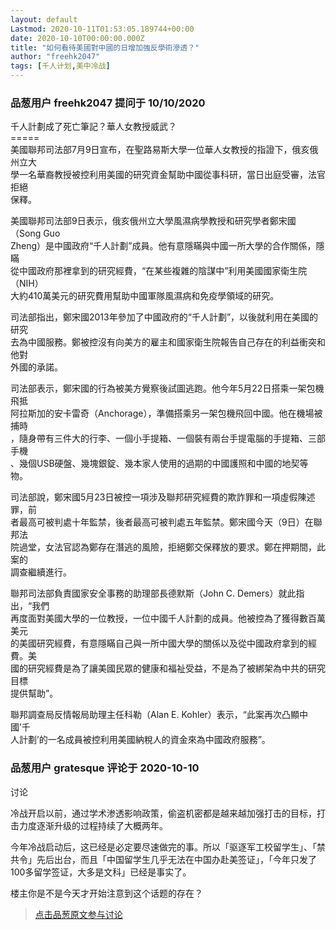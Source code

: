 ```yaml
---
layout: default
Lastmod: 2020-10-11T01:53:05.189744+00:00
date: 2020-10-10T00:00:00.000Z
title: "如何看待美國對中國的日增加強反學術滲透？"
author: "freehk2047"
tags: [千人计划,美中冷战]
---
```



### 品葱用户 **freehk2047** 提问于 10/10/2020
    
千人計劃成了死亡筆記？華人女教授威武？  
\=====  
美國聯邦司法部7月9日宣布，在聖路易斯大學一位華人女教授的指證下，俄亥俄州立大  
學一名華裔教授被控利用美國的研究資金幫助中國從事科研，當日出庭受審，法官拒絕  
保釋。  
  
美國聯邦司法部9日表示，俄亥俄州立大學風濕病學教授和研究學者鄭宋國（Song Guo   
Zheng）是中國政府“千人計劃”成員。他有意隱瞞與中國一所大學的合作關係，隱瞞  
從中國政府那裡拿到的研究經費，“在某些複雜的陰謀中”利用美國國家衛生院（NIH）  
大約410萬美元的研究費用幫助中國軍隊風濕病和免疫學領域的研究。  
  
  
司法部指出，鄭宋國2013年參加了中國政府的“千人計劃”，以後就利用在美國的研究  
去為中國服務。鄭被控沒有向美方的雇主和國家衛生院報告自己存在的利益衝突和他對  
外國的承諾。  
  
司法部表示，鄭宋國的行為被美方覺察後試圖逃跑。他今年5月22日搭乘一架包機飛抵  
阿拉斯加的安卡雷奇（Anchorage），準備搭乘另一架包機飛回中國。他在機場被捕時  
，隨身帶有三件大的行李、一個小手提箱、一個裝有兩台手提電腦的手提箱、三部手機  
、幾個USB硬盤、幾塊銀錠、幾本家人使用的過期的中國護照和中國的地契等物。  
  
司法部說，鄭宋國5月23日被控一項涉及聯邦研究經費的欺詐罪和一項虛假陳述罪，前  
者最高可被判處十年監禁，後者最高可被判處五年監禁。鄭宋國今天（9日）在聯邦法  
院過堂，女法官認為鄭存在潛逃的風險，拒絕鄭交保釋放的要求。鄭在押期間，此案的  
調查繼續進行。  
  
聯邦司法部負責國家安全事務的助理部長德默斯（John C. Demers）就此指出，“我們  
再度面對美國大學的一位教授，一位中國千人計劃的成員。他被控為了獲得數百萬美元  
的美國研究經費，有意隱瞞自己與一所中國大學的關係以及從中國政府拿到的經費。美  
國的研究經費是為了讓美國民眾的健康和福祉受益，不是為了被綁架為中共的研究目標  
提供幫助”。  
  
聯邦調查局反情報局助理主任科勒（Alan E. Kohler）表示，“此案再次凸顯中國’千  
人計劃’的一名成員被控利用美國納稅人的資金來為中國政府服務”。
    
                

### 品葱用户 **gratesque** 评论于 2020-10-10
讨论

        
冷战开启以前，通过学术渗透影响政策，偷盗机密都是越来越加强打击的目标，打击力度逐渐升级的过程持续了大概两年。  
  
今年冷战启动后，这已经是必定要尽速做完的事。所以「驱逐军工校留学生」、「禁共令」先后出台，而且「中国留学生几乎无法在中国办赴美签证」，「今年只发了100多留学签证，大多是文科」已经是事实了。  
  
楼主你是不是今天才开始注意到这个话题的存在？
        
                





> [点击品葱原文参与讨论](https://pincong.rocks/question/32007)

